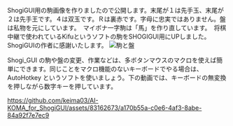 ShogiGUI用の駒画像を作りましたので公開します。末尾が１は先手玉、末尾が２は先手王です。４は双玉です。Ｒは裏赤です。字母に忠実ではありません。盤は私物を元にしています。　マイボナ一字駒は「馬」を作り直しています。　将棋中継で使われているKifuというソフトの駒をSHOGIGUI用にUPしました。ShogiGUIの作者に感謝いたします。
![駒と盤](https://github.com/keima03/AI-KOMA_for_ShogiGUI/assets/83162673/ab1cbcff-623b-458e-8738-e88d18f21ae5)

Shogi_GUI の駒や盤の変更、作業などは、多ボタンマウスのマクロを使えば簡単にできます。同じことをマクロ機能のないキーボードでやる場合は、AutoHotkey というソフトを使いましょう。下の動画では、キーボードの無変換を押しながら数字キーを押しています。

https://github.com/keima03/AI-KOMA_for_ShogiGUI/assets/83162673/a170b55a-c0e6-4af3-8abe-84a92f7e7ec9


